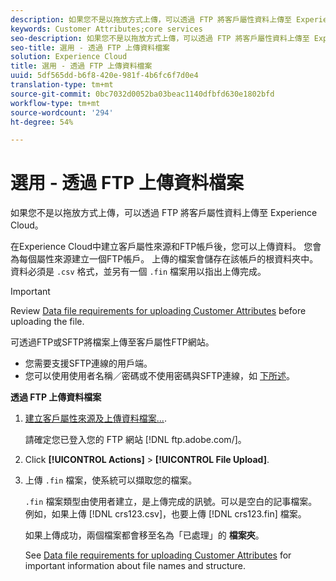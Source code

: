 ```yaml
---
description: 如果您不是以拖放方式上傳，可以透過 FTP 將客戶屬性資料上傳至 Experience Cloud。
keywords: Customer Attributes;core services
seo-description: 如果您不是以拖放方式上傳，可以透過 FTP 將客戶屬性資料上傳至 Experience Cloud。
seo-title: 選用 - 透過 FTP 上傳資料檔案
solution: Experience Cloud
title: 選用 - 透過 FTP 上傳資料檔案
uuid: 5df565dd-b6f8-420e-981f-4b6fc6f7d0e4
translation-type: tm+mt
source-git-commit: 0bc7032d0052ba03beac1140dfbfd630e1802bfd
workflow-type: tm+mt
source-wordcount: '294'
ht-degree: 54%

---
```



# 選用 - 透過 FTP 上傳資料檔案

如果您不是以拖放方式上傳，可以透過 FTP 將客戶屬性資料上傳至 Experience Cloud。

在Experience Cloud中建立客戶屬性來源和FTP帳戶後，您可以上傳資料。 您會為每個屬性來源建立一個FTP帳戶。 上傳的檔案會儲存在該帳戶的根資料夾中。 資料必須是 `.csv` 格式，並另有一個 `.fin` 檔案用以指出上傳完成。

>[!IMPORTANT]
>
>Review [Data file requirements for uploading Customer Attributes](../attributes/crs-data-file.md#concept_DE908F362DF24172BFEF48E1797DAF19) before uploading the file.

可透過FTP或SFTP將檔案上傳至客戶屬性FTP網站。

* 您需要支援SFTP連線的用戶端。
* 您可以使用使用者名稱／密碼或不使用密碼與SFTP連線，如 [下所述](https://docs.adobe.com/help/en/analytics/export/ftp-and-sftp/secure-file-transfer-protocol/ftp-sftp-cert-auth.html)。

**透過 FTP 上傳資料檔案**

1. [建立客戶屬性來源及上傳資料檔案...](../attributes/t-crs-usecase.md#task_BCC327B2A0EF4A1BBB2934013AB92B78).

   請確定您已登入您的 FTP 網站 [!DNL ftp.adobe.com/<sftpname>]。

1. Click **[!UICONTROL Actions]** > **[!UICONTROL File Upload]**.

1. 上傳 `.fin` 檔案，使系統可以擷取您的檔案。

   `.fin` 檔案類型由使用者建立，是上傳完成的訊號。可以是空白的記事檔案。例如，如果上傳 [!DNL crs123.csv]，也要上傳 [!DNL crs123.fin] 檔案。

   如果上傳成功，兩個檔案都會移至名為「已處理」的 **檔案夾**。

   See [Data file requirements for uploading Customer Attributes](../attributes/crs-data-file.md#concept_DE908F362DF24172BFEF48E1797DAF19) for important information about file names and structure.
